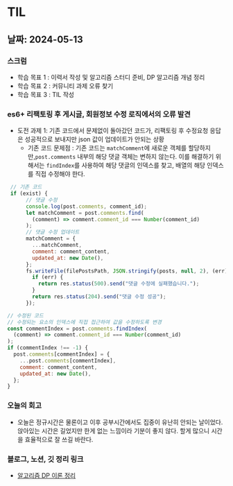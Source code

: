 # TIL

## 날짜: 2024-05-13

### 스크럼

- 학습 목표 1 : 이력서 작성 및 알고리즘 스터디 준비, DP 알고리즘 개념 정리
- 학습 목표 2 : 커뮤니티 과제 오류 찾기
- 학습 목표 3 : TIL 작성

### es6+ 리팩토링 후 게시글, 회원정보 수정 로직에서의 오류 발견

- 도전 과제 1: 기존 코드에서 문제없이 돌아갔던 코드가, 리팩토링 후 수정요청 응답은 성공적으로 보내지만 json 값이 업데이트가 안되는 상황
  - 기존 코드 문제점 : 기존 코드는 `matchComment`에 새로운 객체를 할당하지만,`post.comments` 내부의 해당 댓글 객체는 변하지 않는다. 이를 해결하기 위해서는 `findIndex`를 사용하여 해당 댓글의 인덱스를 찾고, 배열의 해당 인덱스를 직접 수정해야 한다.

```javascript
 // 기존 코드
 if (exist) {
      // 댓글 수정
      console.log(post.comments, comment_id);
      let matchComment = post.comments.find(
        (comment) => comment.comment_id === Number(comment_id)
      );
      // 댓글 수정 업데이트
      matchComment = {
        ...matchComment,
        comment: comment_content,
        updated_at: new Date(),
      };
      fs.writeFile(filePostsPath, JSON.stringify(posts, null, 2), (err) => {
        if (err) {
          return res.status(500).send("댓글 수정에 실패했습니다.");
        }
        return res.status(204).send("댓글 수정 성공");
      });
```

```javascript
// 수정된 코드
// 수정되는 요소의 인덱스에 직접 접근하여 값을 수정하도록 변경
const commentIndex = post.comments.findIndex(
  (comment) => comment.comment_id === Number(comment_id)
);
if (commentIndex !== -1) {
  post.comments[commentIndex] = {
    ...post.comments[commentIndex],
    comment: comment_content,
    updated_at: new Date(),
  };
}
```

### 오늘의 회고

- 오늘은 정규시간은 물론이고 이후 공부시간에서도 집중이 유난히 안되는 날이었다. 앉아있는 시간은 길었지만 한게 없는 느낌이라 기분이 좋지 않다. 할게 많으니 시간을 효율적으로 잘 쓰길 바란다.

### 블로그, 노션, 깃 정리 링크

- [알고리즘 DP 이론 정리](https://www.notion.so/goorm/DP-5-789c52c331f94193a67993dd2e55be53?pvs=4)
